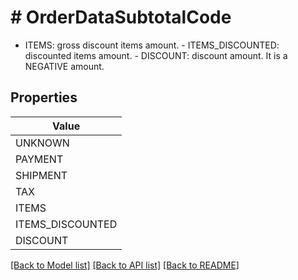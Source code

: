 # # OrderDataSubtotalCode
 - ITEMS: gross discount items amount.  - ITEMS_DISCOUNTED: discounted items amount.  - DISCOUNT: discount amount. It is a NEGATIVE amount.

## Properties 



| Value |
------------ | 
UNKNOWN|&quot;UNKNOWN&quot;
PAYMENT|&quot;PAYMENT&quot;
SHIPMENT|&quot;SHIPMENT&quot;
TAX|&quot;TAX&quot;
ITEMS|&quot;ITEMS&quot;
ITEMS_DISCOUNTED|&quot;ITEMS_DISCOUNTED&quot;
DISCOUNT|&quot;DISCOUNT&quot;

[[Back to Model list]](../../README.md#models) [[Back to API list]](../../README.md#endpoints) [[Back to README]](../../README.md)

